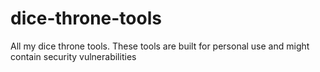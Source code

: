# dice-throne-tools
All my dice throne tools.  These tools are built for personal use and might contain security vulnerabilities

